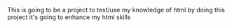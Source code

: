 This is going to be a project to test/use my knowledge of html
by doing this project it's going to enhance my html skills